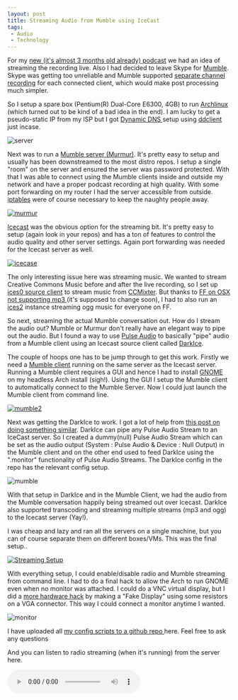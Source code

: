 ```yaml
---
layout: post
title: Streaming Audio from Mumble using IceCast
tags:
 - Audio
 - Technology
---
```


For my [new (it's almost 3 months old already) podcast][0] we had an idea of streaming the recording live. Also I had decided to leave Skype for [Mumble][1]. Skype was getting too unreliable and Mumble supported [separate channel recording][2] for each connected client, which would make post processing much simpler.

So I setup a spare box (Pentium(R) Dual-Core E6300, 4GB) to run [Archlinux][3] (which turned out to be kind of a bad idea in the end). I am lucky to get a pseudo-static IP from my ISP but I got [Dynamic DNS ][4]setup using [ddclient][5] just incase.

![server](../images/2013/11/server.jpg)

Next was to run a [Mumble server (Murmur)][6]. It's pretty easy to setup and usually has been downstreamed to the most distro repos. I setup a single "room" on the server and ensured the server was password protected. With that I was able to connect using the Mumble clients inside and outside my network and have a proper podcast recording at high quality. With some port forwarding on my router I had the server accessible from outside. [iptables][7] were of course necessary to keep the naughty people away.

[![murmur](../images/2013/11/murmur.png)][8]

[Icecast][9] was the obvious option for the streaming bit. It's pretty easy to setup (again look in your repos) and has a ton of features to control the audio quality and other server settings. Again port forwarding was needed for the Icecast server as well.

[![icecase](../images/2013/11/archbox.png)][10]

The only interesting issue here was streaming music. We wanted to stream Creative Commons Music before and after the live recording, so I set up [ices0 source client][11] to stream music from [CCMixter][12]. But thanks to [FF on OSX not supporting mp3 ][13](it's supposed to change soon), I had to also run an [ices2][11] instance streaming ogg music for everyone on FF.

So next, streaming the actual Mumble conversation out. How do I stream the audio out? Mumble or Murmur don't really have an elegant way to pipe out the audio. But I found a way to use [Pulse Audio][14] to basically "pipe" audio from a Mumble client using an Icecast source client called [DarkIce][15].

The couple of hoops one has to be jump through to get this work. Firstly we need a [Mumble client][1] running on the same server as the Icecast server. Running a Mumble client requires a GUI and hence I had to install [GNOME][16] on my headless Arch install (sigh!). Using the GUI I setup the Mumble client to automatically connect to the Mumble Server. Now I could just launch the Mumble client from command line.

[![mumble2](../images/2013/11/mumble2.png)][17]

Next was getting the DarkIce to work. I got a lot of help from [this post on doing something similar][18]. DarkIce can pipe any Pulse Audio Stream to an IceCast server. So I created a dummy(null) Pulse Audio Stream which can be set as the audio output (System : Pulse Audio & Device : Null Output) in the Mumble client and on the other end used to feed DarkIce using the ".monitor" functionality of Pulse Audio Streams. The DarkIce config in the repo has the relevant config setup.

![mumble](../images/2013/11/mumble1.png)

With that setup in DarkIce and in the Mumble Client, we had the audio from the Mumble conversation happily being streamed out over Icecast. DarkIce also supported transcoding and streaming multiple streams (mp3 and ogg) to the Icecast server (Yay!).

I was cheap and lazy and ran all the servers on a single machine, but you can of course separate them on different boxes/VMs. This was the final setup..

[![Streaming Setup](../images/2013/10/Streaming-Setup-1.jpg)][19]

With everything setup, I could enable/disable radio and Mumble streaming from command line. I had to do a final hack to allow the Arch to run GNOME even when no monitor was attached. I could do a VNC virtual display, but I did a [more hardware hack][20] by making a "Fake Display" using some resistors on a VGA connector. This way I could connect a monitor anytime I wanted.

![monitor](../images/2013/11/monitor.jpg)

I have uploaded all [my config scripts to a github repo ][21]here. Feel free to ask any questions

And you can listen to radio streaming (when it's running) from the server here.

<audio autobuffer autoloop loop controls>
	<source src="http://listen.webuild.sg:8000/live">
	<source src="http://listen.webuild.sg:8000/radio">
</audio>


[0]: http://live.webuild.sg
[1]: http://mumble.sourceforge.net/
[2]: http://blog.mumble.info/for-the-record/
[3]: https://www.archlinux.org/
[4]: https://wiki.archlinux.org/index.php/Dynamic_DNS
[5]: http://sourceforge.net/p/ddclient/wiki/Home/
[6]: http://mumble.sourceforge.net/Running_Murmur
[7]: https://wiki.archlinux.org/index.php/iptables
[8]: ../images/2013/11/murmur.png
[9]: http://icecast.org
[10]: ../images/2013/11/archbox.png
[11]: http://www.icecast.org/ices.php
[12]: http://ccmixter.org
[13]: https://developer.mozilla.org/en-US/docs/HTML/Supported_media_formats
[14]: http://www.freedesktop.org/wiki/Software/PulseAudio/
[15]: https://code.google.com/p/darkice/
[16]: https://wiki.archlinux.org/index.php/GNOME
[17]: ../images/2013/11/mumble2.png
[18]: http://www.skyehaven.net/blog/2011/03/14/mumble-icecast/
[19]: ../images/2013/10/Streaming-Setup-1.jpg
[20]: http://blog.zorinaq.com/?e=11
[21]: https://github.com/notthetup/webuildliveserver
